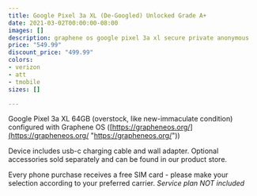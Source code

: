 ```yaml
---
title: Google Pixel 3a XL (De-Googled) Unlocked Grade A+
date: 2021-03-02T00:00:00-08:00
images: []
description: graphene os google pixel 3a xl secure private anonymous
price: "549.99"
discount_price: "499.99"
colors:
- verizon
- att
- tmobile
sizes: []

---
```

Google Pixel 3a XL 64GB (overstock, like new-immaculate condition) configured with Graphene OS ([https://grapheneos.org/](https://grapheneos.org/ "https://grapheneos.org/"))

Device includes usb-c charging cable and wall adapter. Optional accessories sold separately and can be found in our product store.

Every phone purchase receives a free SIM card - please make your selection according to your preferred carrier. _Service plan NOT included_